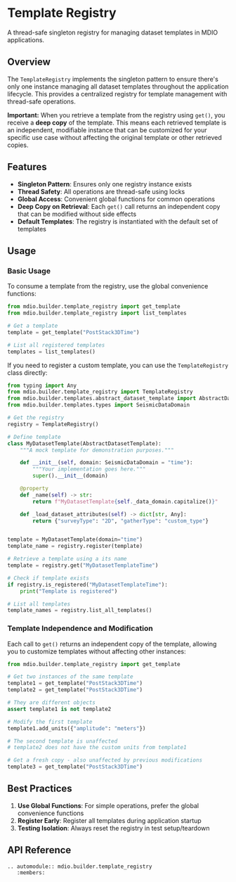# Template Registry

A thread-safe singleton registry for managing dataset templates in MDIO applications.

## Overview

The `TemplateRegistry` implements the singleton pattern to ensure there's only one instance managing
all dataset templates throughout the application lifecycle. This provides a centralized registry for
template management with thread-safe operations.

**Important:** When you retrieve a template from the registry using `get()`, you receive a
**deep copy** of the template. This means each retrieved template is an independent,
modifiable instance that can be customized for your specific use case without affecting the
original template or other retrieved copies.

## Features

- **Singleton Pattern**: Ensures only one registry instance exists
- **Thread Safety**: All operations are thread-safe using locks
- **Global Access**: Convenient global functions for common operations
- **Deep Copy on Retrieval**: Each `get()` call returns an independent copy that can be modified without side effects
- **Default Templates**: The registry is instantiated with the default set of templates

## Usage

### Basic Usage

To consume a template from the registry, use the global convenience functions:

```python
from mdio.builder.template_registry import get_template
from mdio.builder.template_registry import list_templates

# Get a template
template = get_template("PostStack3DTime")

# List all registered templates
templates = list_templates()
```

If you need to register a custom template, you can use the `TemplateRegistry` class directly:

```python
from typing import Any
from mdio.builder.template_registry import TemplateRegistry
from mdio.builder.templates.abstract_dataset_template import AbstractDatasetTemplate
from mdio.builder.templates.types import SeismicDataDomain

# Get the registry
registry = TemplateRegistry()

# Define template
class MyDatasetTemplate(AbstractDatasetTemplate):
    """A mock template for demonstration purposes."""

    def __init__(self, domain: SeismicDataDomain = "time"):
        """Your implementation goes here."""
        super().__init__(domain)

    @property
    def _name(self) -> str:
        return f"MyDatasetTemplate{self._data_domain.capitalize()}"

    def _load_dataset_attributes(self) -> dict[str, Any]:
        return {"surveyType": "2D", "gatherType": "custom_type"}


template = MyDatasetTemplate(domain="time")
template_name = registry.register(template)

# Retrieve a template using a its name
template = registry.get("MyDatasetTemplateTime")

# Check if template exists
if registry.is_registered("MyDatasetTemplateTime"):
    print("Template is registered")

# List all templates
template_names = registry.list_all_templates()
```

### Template Independence and Modification

Each call to `get()` returns an independent copy of the template, allowing you to customize templates
without affecting other instances:

```python
from mdio.builder.template_registry import get_template

# Get two instances of the same template
template1 = get_template("PostStack3DTime")
template2 = get_template("PostStack3DTime")

# They are different objects
assert template1 is not template2

# Modify the first template
template1.add_units({"amplitude": "meters"})

# The second template is unaffected
# template2 does not have the custom units from template1

# Get a fresh copy - also unaffected by previous modifications
template3 = get_template("PostStack3DTime")
```

## Best Practices

1. **Use Global Functions**: For simple operations, prefer the global convenience functions
2. **Register Early**: Register all templates during application startup
3. **Testing Isolation**: Always reset the registry in test setup/teardown

## API Reference

```{eval-rst}
.. automodule:: mdio.builder.template_registry
   :members:
```
